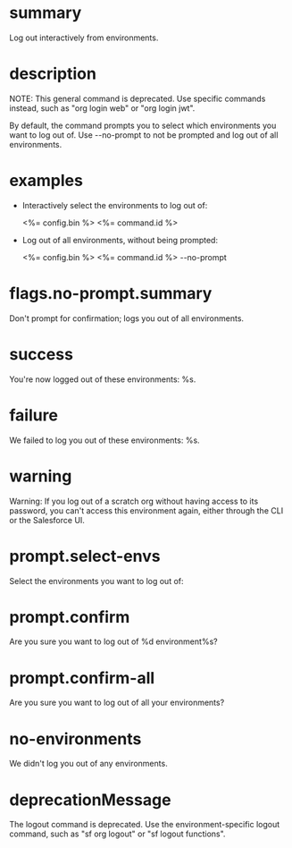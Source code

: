 # summary

Log out interactively from environments.

# description

NOTE: This general command is deprecated. Use specific commands instead, such as "org login web" or "org login jwt".

By default, the command prompts you to select which environments you want to log out of. Use --no-prompt to not be prompted and log out of all environments.

# examples

- Interactively select the environments to log out of:

  <%= config.bin %> <%= command.id %>

- Log out of all environments, without being prompted:

  <%= config.bin %> <%= command.id %> --no-prompt

# flags.no-prompt.summary

Don't prompt for confirmation; logs you out of all environments.

# success

You're now logged out of these environments: %s.

# failure

We failed to log you out of these environments: %s.

# warning

Warning: If you log out of a scratch org without having access to its password, you can't access this environment again, either through the CLI or the Salesforce UI.

# prompt.select-envs

Select the environments you want to log out of:

# prompt.confirm

Are you sure you want to log out of %d environment%s?

# prompt.confirm-all

Are you sure you want to log out of all your environments?

# no-environments

We didn't log you out of any environments.

# deprecationMessage

The logout command is deprecated. Use the environment-specific logout command, such as "sf org logout" or "sf logout functions".
